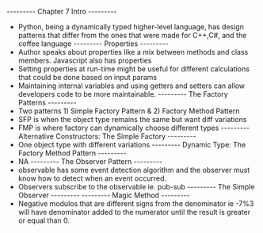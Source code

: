 --------- Chapter 7 Intro ---------
- Python, being a dynamically typed higher-level language, has design patterns that differ from the ones that were made for C++,C#, and the coffee language
--------- Properties ---------
- Author speaks about properties like a mix between methods and class members. Javascript also has properties 
- Setting properties at run-time might be useful for different calculations that could be done based on input params
- Maintaining internal variables and using getters and setters can allow developers code to be more maintainable.
--------- The Factory Patterns ---------
- Two patterns 1) Simple Factory Pattern & 2) Factory Method Pattern
- SFP is when the object type remains the same but want diff variations
- FMP is where factory can dynamically choose different types
--------- Alternative Constructors: The Simple Factory ---------
- One object type with different variations 
--------- Dynamic Type: The Factory Method Pattern ---------
- NA
--------- The Observer Pattern ---------
- observable has some event detection algorithm and the observer must know how to detect when an event occurred.
- Observers subscribe to the observable ie. pub-sub
--------- The Simple Observer ---------
--------- Magic Method ---------
- Negative modulos that are different signs from the denominator ie -7%3 will have denominator added to the numerator until the result is greater or equal than 0.

